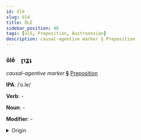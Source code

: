 ```yaml
---
id: ôlê
slug: ôlê
title: ÔLÊ
sidebar_position: 46
tags: [ôlê, Preposition, Austronesian]
description: causal-agentive marker § Preposition
---
```


### ôlê&emsp;<span kind="abugida">ɽıʓʇ</span>

*causal-agentive marker* **§** [Preposition](../../tags/Preposition)

**IPA**: /ˈo.le/

**Verb**: -

**Noun**: -

**Modifier**: -

<details>
    <summary>Origin</summary>
    Malay oleh /o.leh/<br/>
    <em>Austronesian Language Family</em>
</details>